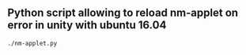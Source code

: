 ## Python script allowing to reload nm-applet on error in unity with ubuntu 16.04

```bash
./nm-applet.py
```
